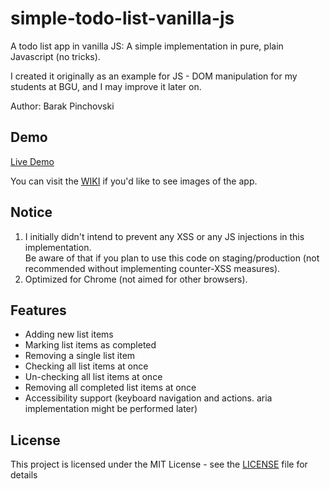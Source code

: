 # simple-todo-list-vanilla-js
A todo list app in vanilla JS: A simple implementation in pure, plain Javascript (no tricks).

I created it originally as an example for JS - DOM manipulation for my students at BGU, and I may improve it later on.

Author: Barak Pinchovski

## Demo
[Live Demo](https://barakpinchovski.github.io/simple-todo-list-vanilla-js/)

You can visit the [WIKI](https://github.com/barakpinchovski/simple-todo-list-vanilla-js/wiki) if you'd like to see images of the app.

## Notice
1. I initially didn't intend to prevent any XSS or any JS injections in this implementation.  
Be aware of that if you plan to use this code on staging/production (not recommended without implementing counter-XSS measures).
2. Optimized for Chrome (not aimed for other browsers).

## Features
* Adding new list items
* Marking list items as completed
* Removing a single list item
* Checking all list items at once
* Un-checking all list items at once
* Removing all completed list items at once
* Accessibility support (keyboard navigation and actions. aria implementation might be performed later)

## License
This project is licensed under the MIT License - see the [LICENSE](LICENSE) file for details
